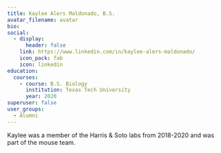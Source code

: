 ```yaml
---
title: Kaylee Alers Maldonado, B.S.
avatar_filename: avatar
bio: 
social:
  - display:
      header: false
    link: https://www.linkedin.com/in/kaylee-alers-maldonado/
    icon_pack: fab
    icon: linkedin
education:
  courses:
    - course: B.S. Biology
      institution: Texas Tech University
      year: 2020
superuser: false
user_groups:
  - Alumni
---
```

Kaylee was a member of the Harris & Soto labs from 2018-2020 and was part of the mouse team.

